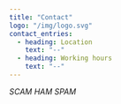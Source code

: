 ```yaml
---
title: "Contact"
logo: "/img/logo.svg"
contact_entries:
  - heading: Location
    text: "--"
  - heading: Working hours
    text: "--"
---
```


*SCAM* *HAM* *SPAM*
